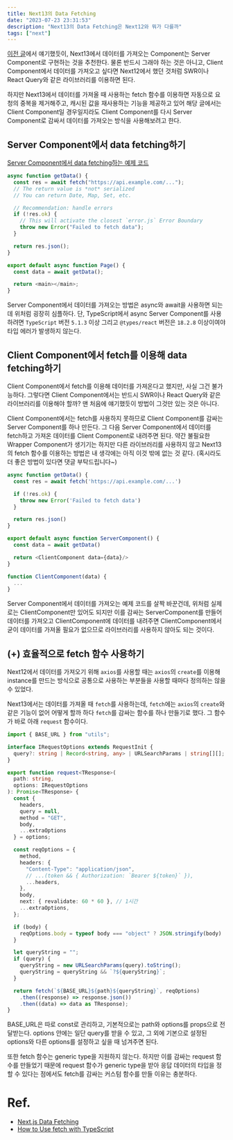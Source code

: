 ```yaml
---
title: Next13의 Data Fetching
date: "2023-07-23 23:31:53"
description: "Next13의 Data Fetching은 Next12와 뭐가 다를까"
tags: ["next"]
---
```


[이전 글](https://2dowon.com/next/next13-server-component-and-client-component/)에서 얘기했듯이, Next13에서 데이터를 가져오는 Component는 Server Component로 구현하는 것을 추천한다. 물론 반드시 그래야 하는 것은 아니고, Client Component에서 데이터를 가져오고 싶다면 Next12에서 했던 것처럼 SWR이나 React Query와 같은 라이브러리를 이용하면 된다.

하지만 Next13에서 데이터를 가져올 때 사용하는 fetch 함수를 이용하면 자동으로 요청의 중복을 제거해주고, 캐시된 값을 재사용하는 기능을 제공하고 있어 해당 글에서는 Client Component일 경우일지라도 Client Component를 다시 Server Component로 감싸서 데이터를 가져오는 방식을 사용해보려고 한다.

## Server Component에서 data fetching하기

[Server Component에서 data fetching하는 예제 코드](https://nextjs.org/docs/app/building-your-application/data-fetching/fetching#async-and-await-in-server-components)

```typescript
async function getData() {
  const res = await fetch("https://api.example.com/...");
  // The return value is *not* serialized
  // You can return Date, Map, Set, etc.

  // Recommendation: handle errors
  if (!res.ok) {
    // This will activate the closest `error.js` Error Boundary
    throw new Error("Failed to fetch data");
  }

  return res.json();
}

export default async function Page() {
  const data = await getData();

  return <main></main>;
}
```

Server Component에서 데이터를 가져오는 방법은 async와 await을 사용하면 되는데 위처럼 굉장히 심플하다. 단, TypeScript에서 async Server Component를 사용하려면 `TypeScript` 버전 `5.1.3` 이상 그리고 `@types/react` 버전은 `18.2.8` 이상이여야 타입 에러가 발생하지 않는다.

## Client Component에서 fetch를 이용해 data fetching하기

Client Component에서 fetch를 이용해 데이터를 가져온다고 했지만, 사실 그건 불가능하다. 그렇다면 Client Component에서는 반드시 SWR이나 React Query와 같은 라이브러리를 이용해야 할까? 맨 처음에 얘기했듯이 방법이 그것만 있는 것은 아니다.

Client Component에서는 fetch를 사용하지 못하므로 Client Component를 감싸는 Server Component를 하나 만든다. 그 다음 Server Component에서 데이터를 fetch하고 가져온 데이터를 Client Component로 내려주면 된다. 약간 불필요한 Wrapper Component가 생기기는 하지만 다른 라이브러리를 사용하지 않고 Next13의 fetch 함수를 이용하는 방법은 내 생각에는 아직 이것 밖에 없는 것 같다. (혹시라도 더 좋은 방법이 있다면 댓글 부탁드립니다~)

```typescript
async function getData() {
  const res = await fetch('https://api.example.com/...')

  if (!res.ok) {
    throw new Error('Failed to fetch data')
  }

  return res.json()
}

export default async function ServerComponent() {
  const data = await getData()

  return <ClientComponent data={data}/>
}

function ClientComponent(data) {
  ...
}
```

Server Component에서 데이터를 가져오는 예제 코드를 살짝 바꾼건데, 위처럼 실제로는 ClientComponent만 있어도 되지만 이를 감싸는 ServerComponent를 만들어 데이터를 가져오고 ClientComponent에 데이터를 내려주면 ClientComponent에서 굳이 데이터를 가져올 필요가 없으므로 라이브러리를 사용하지 않아도 되는 것이다.

## (+) 효율적으로 fetch 함수 사용하기

Next12에서 데이터를 가져오기 위해 `axios`를 사용할 때는 `axios`의 `create`를 이용해 instance를 만드는 방식으로 공통으로 사용하는 부분들을 사용할 때마다 정의하는 않을 수 있었다.

Next13에서는 데이터를 가져올 때 `fetch`를 사용하는데, `fetch`에는 `axios`의 `create`와 같은 기능이 없어 어떻게 할까 하다 `fetch`를 감싸는 함수를 하나 만들기로 했다. 그 함수가 바로 아래 `request` 함수이다.

```typescript
import { BASE_URL } from "utils";

interface IRequestOptions extends RequestInit {
  query?: string | Record<string, any> | URLSearchParams | string[][];
}

export function request<TResponse>(
  path: string,
  options: IRequestOptions
): Promise<TResponse> {
  const {
    headers,
    query = null,
    method = "GET",
    body,
    ...extraOptions
  } = options;

  const reqOptions = {
    method,
    headers: {
      "Content-Type": "application/json",
      // ...(token && { Authorization: `Bearer ${token}` }),
      ...headers,
    },
    body,
    next: { revalidate: 60 * 60 }, // 1시간
    ...extraOptions,
  };

  if (body) {
    reqOptions.body = typeof body === "object" ? JSON.stringify(body) : body;
  }

  let queryString = "";
  if (query) {
    queryString = new URLSearchParams(query).toString();
    queryString = queryString && `?${queryString}`;
  }

  return fetch(`${BASE_URL}${path}${queryString}`, reqOptions)
    .then((response) => response.json())
    .then((data) => data as TResponse);
}
```

BASE_URL은 따로 const로 관리하고, 기본적으로는 path와 options를 props으로 전달받는다. options 안에는 일단 query를 받을 수 있고, 그 외에 기본으로 설정된 options와 다른 options를 설정하고 싶을 때 넘겨주면 된다.

또한 fetch 함수는 generic type을 지원하지 않는다. 하지만 이를 감싸는 request 함수를 만들었기 때문에 request 함수가 generic type을 받아 응답 데이터의 타입을 정할 수 있다는 점에서도 fetch를 감싸는 커스텀 함수를 만들 이유는 충분하다.

# Ref.

- [Next.js Data Fetching](https://nextjs.org/docs/app/building-your-application/data-fetching/fetching#async-and-await-in-server-components)
- [How to Use fetch with TypeScript](https://www.newline.co/@bespoyasov/how-to-use-fetch-with-typescript--a81ac257)
